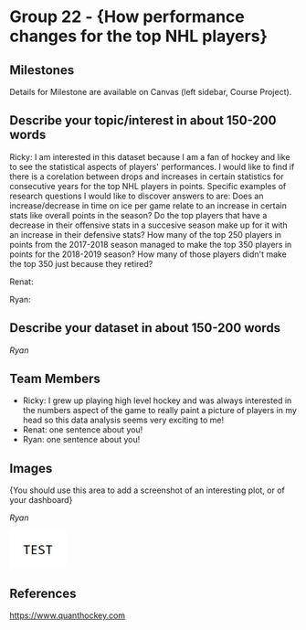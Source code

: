 # Group 22 - {How performance changes for the top NHL players}


## Milestones

Details for Milestone are available on Canvas (left sidebar, Course Project).

## Describe your topic/interest in about 150-200 words

Ricky: I am interested in this dataset because I am a fan of hockey and like to see the statistical aspects of players' performances. I would like to find if there is a corelation between drops and increases in certain statistics for consecutive years for the top NHL players in points. Specific examples of research questions I would like to discover answers to are: Does an increase/decrease in time on ice per game relate to an increase in certain stats like overall points in the season? Do the top players that have a decrease in their offensive stats in a succesive season make up for it with an increase in their defensive stats? How many of the top 250 players in points from the 2017-2018 season managed to make the top 350 players in points for the 2018-2019 season? How many of those players didn't make the top 350 just because they retired?

Renat:

Ryan:


## Describe your dataset in about 150-200 words

*Ryan*

## Team Members

- Ricky: I grew up playing high level hockey and was always interested in the numbers aspect of the game to really paint a picture of players in my head so this data analysis seems very exciting to me!
- Renat: one sentence about you!
- Ryan: one sentence about you!

## Images

{You should use this area to add a screenshot of an interesting plot, or of your dashboard}

*Ryan*

<img src ="images/test.png" width="100px">

## References

https://www.quanthockey.com



